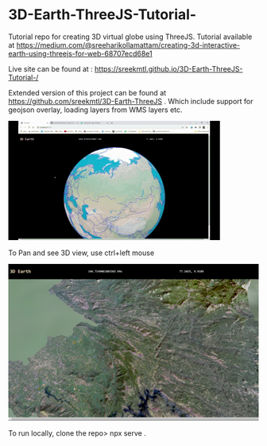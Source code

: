 # 3D-Earth-ThreeJS-Tutorial-
Tutorial repo for creating 3D virtual globe using ThreeJS. Tutorial available at https://medium.com/@sreeharikollamattam/creating-3d-interactive-earth-using-threejs-for-web-68707ecd68e1

Live site can be found at : https://sreekmtl.github.io/3D-Earth-ThreeJS-Tutorial-/

Extended version of this project can be found at https://github.com/sreekmtl/3D-Earth-ThreeJS . Which include support for geojson overlay, loading layers from WMS layers etc.

![alt text](https://github.com/sreekmtl/3D-Earth-ThreeJS-Tutorial-/blob/main/preview/Untitled%20video%20-%20Made%20with%20Clipchamp.gif)

To Pan and see 3D view, use ctrl+left mouse

![alt text](https://github.com/sreekmtl/3D-Earth-ThreeJS-Tutorial-/blob/main/preview/3d5.png)

To run locally, clone the repo> npx serve .
